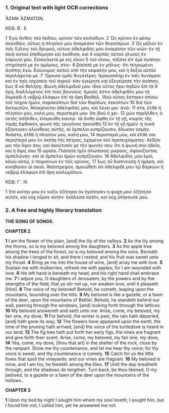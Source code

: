 ### 1. Original text with light OCR corrections

ἎΣΜΑ ἎΣΜΑΤΩΝ.

ΚΕΦ. Β΄. II.

1 Ἐγὼ ἄνθος τοῦ πεδίου, κρίνον τῶν κοιλάδων.
2 Ὡς κρίνον ἐν μέσῳ ἀκανθῶν, οὕτως ἡ πλησίον μου ἀναμέσον τῶν θυγατέρων.
3 Ὡς μῆλον ἐν τοῖς ξύλοις τοῦ δρυμοῦ, οὕτως ἀδελφιδός μου ἀναμέσον τῶν υἱῶν· ἐν τῇ σκιᾷ αὐτοῦ ἐπεθύμησα καὶ ἐκάθισα, καὶ
4 καρπὸς αὐτοῦ γλυκὺς ἐν λάρυγγί μου. Εἰσαγάγετέ με εἰς οἶκον
5 τοῦ οἴνου, τάξατε ἐπ᾿ ἐμὲ ἀγάπην· στηρίσατέ με ἐν ἀμόραις, στοι-
6 βάσατέ με ἐν μήλοις· ὅτι τετρωμένη ἀγάπης ἐγώ. Εὐώνυμος αὐτοῦ ὑπὸ τὴν κεφαλήν μου, καὶ ἡ δεξιὰ αὐτοῦ περιλήψεται με.
7 Ὥρκισα ὑμᾶς θυγατέρες Ἱερουσαλὴμ ἐν ταῖς δυνάμεσι καὶ ἐν ταῖς ἰσχύσεσι τοῦ ἀγροῦ· ἐὰν ἐγείρητε καὶ ἐξεγείρητε τὴν ἀγάπην, ἕως
8 οὗ θελήσῃ. Φωνὴ ἀδελφιδοῦ μου· ἰδοὺ οὗτος ἥκει πηδῶν ἐπὶ τὰ
9 ὄρη, διαλλόμενος ἐπὶ τοὺς βουνούς· ὅμοιός ἐστιν ἀδελφιδός μου τῇ δορκάδι ἢ νεβρῷ ἐλάφων ἐπὶ τὰ ὄρη Βαιθήλ. Ἰδοὺ οὗτος ἔστηκεν ὀπίσω τοῦ τοίχου ἡμῶν, παρακύπτων διὰ τῶν θυρίδων, ἐκκύπτων
10 διὰ τῶν δικτυωτῶν. Ἀποκρίνεται ἀδελφιδός μου, καὶ λέγει μοι· ἀνά-
11 στα, ἐλθὲ ἡ πλησίον μου, καλή μου, περιστερά μου· ὅτι ἰδοὺ ὁ χει-
12 μὼν παρῆλθεν, ὁ ὑετὸς ἀπῆλθεν, ἐπορεύθη ἑαυτῷ· τὰ ἄνθη ὤφθη ἐν τῇ γῇ, καιρὸς τῆς τομῆς ἔφθακεν, φωνὴ τῆς τρυγόνος ἠκούσθη
13 ἐν τῇ γῇ ἡμῶν· ἡ συκῆ ἐξήνεγκεν ὀλύνθους αὐτῆς, αἱ ἄμπελοι κυπρίζουσιν, ἔδωκαν ὀσμήν. Ἀνάστα, ἐλθὲ ἡ πλησίον μου, καλή μου,
14 περιστερά μου, καὶ ἐλθέ σοι περιστερά μου ἐν σκέπῃ τῆς πέτρας, ἐχόμενα τοῦ προτειχίσματος· δεῖξόν μοι τὴν ὄψιν σου, καὶ ἀκούτισόν με τὴν φωνήν σου· ὅτι ἡ φωνή σου ἡδεῖα, καὶ ἡ ὄψις σου
15 ὡραία. Πιάσατε ἡμῖν ἀλώπεκας μικρούς, ἀφανίζοντας ἀμπελῶνας· καὶ αἱ ἄμπελοι ἡμῶν κυπρίζουσιν.
16 Ἀδελφιδός μου ἐμοί, κἀγὼ αὐτῷ, ὁ ποιμαίνων ἐν τοῖς κρίνοις,
17 ἕως οὗ διαπνεύσῃ ἡ ἡμέρα, καὶ κινηθῶσιν αἱ σκιαί. Ἀπόστρεψον, ὁμοιώθητι σὺ ἀδελφιδέ μου τῷ δόρκωνι ἢ νεβρῷ ἐλάφων ἐπὶ ὄρη κοιλωμάτων.

ΚΕΦ. Γ΄. III.

1 Ἐπὶ κοίτην μου ἐν νυξὶν ἐζήτησα ὃν ἠγάπησεν ἡ ψυχή μου· ἐζήτησα αὐτόν, καὶ οὐχ εὗρον αὐτόν· ἐκάλεσα αὐτόν, καὶ οὐχ ὑπήκουσέ μου.

### 2. A free and highly literary translation

**THE SONG OF SONGS.**

**CHAPTER 2**

**1** I am the flower of the plain,
    [and] the lily of the valleys.
**2** As the lily among the thorns,
    so is my beloved among the daughters.
**3** As the apple tree among the trees of the forest,
    so is my beloved among the sons.
    Beneath his shadow I longed to sit,
    and there I rested;
    and his fruit was sweet unto my throat.
**4** Bring ye me into the house of wine,
    [and] array me with love.
**5** Sustain me with mulberries,
    refresh me with apples;
    for I am wounded with love.
**6** His left hand is beneath my head,
    and his right hand shall embrace me.
**7** I adjure you, O daughters of Jerusalem,
    by the powers and by the strengths of the field,
    that ye stir not up, nor awaken love,
    until it pleaseth [Him].
**8** The voice of my beloved!
    Behold, he cometh, leaping upon the mountains,
    bounding over the hills.
**9** My beloved is like a gazelle,
    or a fawn of the deer,
    upon the mountains of Bethel.
    Behold, he standeth behind our wall,
    peering through the windows,
    [and] looking forth through the lattices.
**10** My beloved answereth and saith unto me:
    Arise, come, my beloved, my fair one, my dove;
**11** For behold, the winter is past,
    the rain hath departed, [and] hath gone its way;
**12** The flowers have appeared upon the earth,
    the time of the pruning hath arrived,
    [and] the voice of the turtledove is heard in our land;
**13** The fig tree hath put forth her early figs,
    the vines are fragrant and give forth their scent.
    Arise, come, my beloved, my fair one, my dove,
**14** Yea, come, my dove,
    [thou that art] in the shelter of the rock,
    close by the rampart.
    Show me thy countenance,
    and let me hear thy voice;
    for thy voice is sweet,
    and thy countenance is comely.
**15** Catch for us the little foxes
    that spoil the vineyards;
    and our vines are fragrant.
**16** My beloved is mine, and I am his;
    he feedeth among the lilies.
**17** Until the day breatheth through,
    and the shadows do lengthen.
    Turn back, be thou likened, O my beloved,
    to a gazelle or a fawn of the deer
    upon the mountains of the hollows.

**CHAPTER 3**

**1** Upon my bed by night
    I sought him whom my soul loveth;
    I sought him, but I found him not;
    I called him, yet he answered me not.